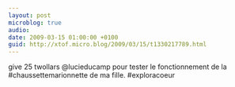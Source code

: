 ```yaml
---
layout: post
microblog: true
audio: 
date: 2009-03-15 01:00:00 +0100
guid: http://xtof.micro.blog/2009/03/15/t1330217789.html
---
```

give 25 twollars @lucieducamp pour tester le fonctionnement de la  #chaussettemarionnette de ma fille. #exploracoeur
